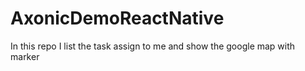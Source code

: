# AxonicDemoReactNative
In this repo I list the task assign to me and show the google map with marker
